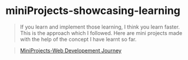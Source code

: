 # miniProjects-showcasing-learning
> If you learn and implement those learning, I think you learn faster. This is the approach which I followed. Here are mini projects made with the help of the concept I have learnt so far.

> [MiniProjects-Web Developement Journey](https://webdevjourney.netlify.app)
